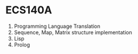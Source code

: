 # ECS140A
1. Programming Language Translation
2. Sequence, Map, Matrix structure implementation
3. Lisp
4. Prolog
